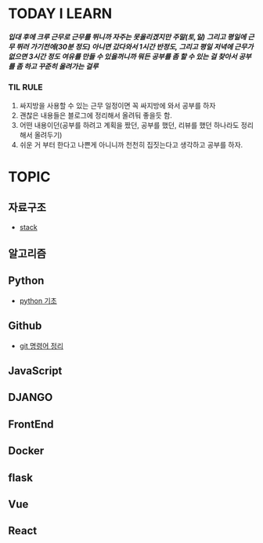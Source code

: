 # TODAY I LEARN
##### 입대 후에 크루 근무로 근무를 뛰니까 자주는 못올리겠지만 주말(토,일) 그리고 평일에 근무 뛰러 가기전에(30분 정도) 아니면 갔다와서 1시간 반정도, 그리고 평일 저녁에 근무가 없으면 3시간 정도 여유를 만들 수 있을꺼니까 뭐든 공부를 좀 할 수 있는 걸 찾아서 공부를 좀 하고 꾸준히 올려가는 걸루

### TIL RULE
1. 싸지방을 사용할 수 있는 근무 일정이면 꼭 싸지방에 와서 공부를 하자
2. 괜찮은 내용들은 블로그에 정리해서 올려둬 좋을듯 함.
3. 어떤 내용이던(공부를 하려고 계획을 짰던, 공부를 했던, 리뷰를 했던 하나라도 정리해서 올려두기)
4. 쉬운 거 부터 한다고 나쁜게 아니니까 천천히 집짓는다고 생각하고 공부를 하자.

# TOPIC

## 자료구조
- [stack](https://github.com/krokerdile/TIL/blob/main/DataStructure/Stack.md)
## 알고리즘
## Python
- [python 기초](https://github.com/krokerdile/TIL/blob/main/python/python_basic.py)
## Github
- [git 명령어 정리](https://github.com/krokerdile/TIL/blob/main/Github/github-command.md)
## JavaScript
## DJANGO
## FrontEnd
## Docker
## flask 
## Vue
## React
